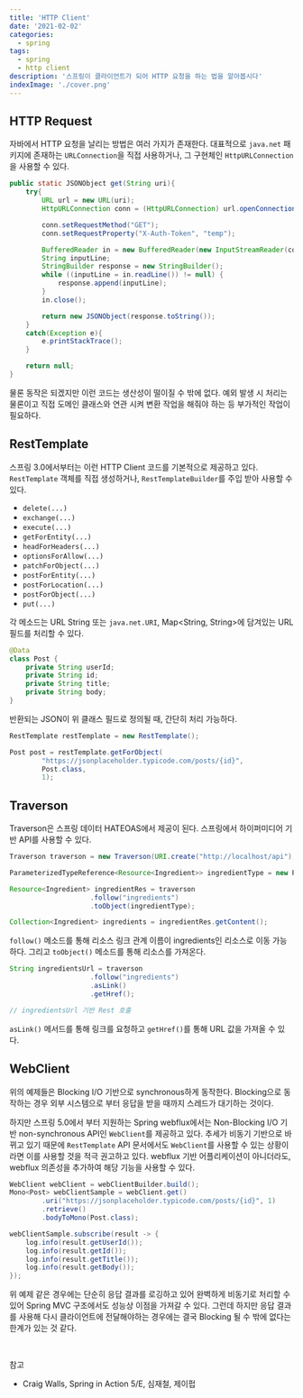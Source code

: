 ```yaml
---
title: 'HTTP Client'
date: '2021-02-02'
categories:
  - spring
tags:
  - spring
  - http client
description: '스프링이 클라이언트가 되어 HTTP 요청을 하는 법을 알아봅시다'
indexImage: './cover.png'
---
```


## HTTP Request  

자바에서 HTTP 요청을 날리는 방법은 여러 가지가 존재한다. 
대표적으로 ```java.net``` 패키지에 존재하는 ```URLConnection```을 직접 사용하거나, 
그 구현체인 ```HttpURLConnection```을 사용할 수 있다. 

``` java
public static JSONObject get(String uri){
	try{
		URL url = new URL(uri);
		HttpURLConnection conn = (HttpURLConnection) url.openConnection();

		conn.setRequestMethod("GET");
		conn.setRequestProperty("X-Auth-Token", "temp");

		BufferedReader in = new BufferedReader(new InputStreamReader(conn.getInputStream()));
		String inputLine;
		StringBuilder response = new StringBuilder();
		while ((inputLine = in.readLine()) != null) {
			response.append(inputLine);
		}
		in.close();

		return new JSONObject(response.toString());
	}
	catch(Exception e){
		e.printStackTrace();
	}

	return null;
}
```

물론 동작은 되겠지만 이런 코드는 생산성이 떨이질 수 밖에 없다. 
예외 발생 시 처리는 물론이고 직접 도메인 클래스와 연관 시켜 변환 작업을 해줘야 하는 등 부가적인 작업이 필요하다. 

## RestTemplate  

스프링 3.0에서부터는 이런 HTTP Client 코드를 기본적으로 제공하고 있다. 
```RestTemplate``` 객체를 직접 생성하거나, ```RestTemplateBuilder```를 주입 받아 사용할 수 있다. 

- ```delete(...)```
- ```exchange(...)```
- ```execute(...)```
- ```getForEntity(...)```
- ```headForHeaders(...)```
- ```optionsForAllow(...)```
- ```patchForObject(...)```
- ```postForEntity(...)```
- ```postForLocation(...)```
- ```postForObject(...)```
- ```put(...)```

각 메소드는 URL String 또는 ```java.net.URI```, Map<String, String>에 담겨있는 URL 필드를 처리할 수 있다. 

``` java
@Data
class Post {
    private String userId;
    private String id;
    private String title;
    private String body;
}
```

반환되는 JSON이 위 클래스 필드로 정의될 때, 간단히 처리 가능하다. 

``` java
RestTemplate restTemplate = new RestTemplate();

Post post = restTemplate.getForObject(
		"https://jsonplaceholder.typicode.com/posts/{id}",
		Post.class,
		1);
```

## Traverson  

Traverson은 스프링 데이터 HATEOAS에서 제공이 된다. 스프링에서 하이퍼미디어 기반 API를 사용할 수 있다. 

``` java
Traverson traverson = new Traverson(URI.create("http://localhost/api"), MediaTypes.HAL_JSON);
```

``` java
ParameterizedTypeReference<Resource<Ingredient>> ingredientType = new ParameterizedTypeReference<Resource<Ingredient>>() {};

Resource<Ingredient> ingredientRes = traverson
					.follow("ingredients")
					.toObject(ingredientType);

Collection<Ingredient> ingredients = ingredientRes.getContent();
```

```follow()``` 메소드를 통해 리소스 링크 관계 이름이 ingredients인 리소스로 이동 가능하다. 
그리고 ```toObject()``` 메소드를 통해 리소스를 가져온다. 

``` java
String ingredientsUrl = traverson
					.follow("ingredients")
					.asLink()
					.getHref();

// ingredientsUrl 기반 Rest 호출
```

```asLink()``` 메서드를 통해 링크를 요청하고 ```getHref()```를 통해 URL 값을 가져올 수 있다. 

## WebClient  

위의 예제들은 Blocking I/O 기반으로 synchronous하게 동작한다. 
Blocking으로 동작하는 경우 외부 시스템으로 부터 응답을 받을 때까지 스레드가 대기하는 것이다. 

하지만 스프링 5.0에서 부터 지원하는 Spring webflux에서는 Non-Blocking I/O 기반 non-synchronous API인 ```WebClient```를 제공하고 있다. 
추세가 비동기 기반으로 바뀌고 있기 때문에 ```RestTemplate``` API 문서에서도 ```WebClient```를 사용할 수 있는 상황이라면 이를 사용할 것을 적극 권고하고 있다. 
webflux 기반 어플리케이션이 아니더라도, webflux 의존성을 추가하여 해당 기능을 사용할 수 있다. 

``` java
WebClient webClient = webClientBuilder.build();
Mono<Post> webClientSample = webClient.get()
		.uri("https://jsonplaceholder.typicode.com/posts/{id}", 1)
		.retrieve()
		.bodyToMono(Post.class);

webClientSample.subscribe(result -> {
	log.info(result.getUserId());
	log.info(result.getId());
	log.info(result.getTitle());
	log.info(result.getBody());
});
```

위 예제 같은 경우에는 단순히 응답 결과를 로깅하고 있어 완벽하게 비동기로 처리할 수 있어 Spring MVC 구조에서도 성능상 이점을 가져갈 수 있다. 
그런데 하지만 응답 결과를 사용해 다시 클라이언트에 전달해야하는 경우에는 결국 Blocking 될 수 밖에 없다는 한계가 있는 것 같다. 

<br/>

참고  
- Craig Walls, Spring in Action 5/E, 심재철, 제이펍  
